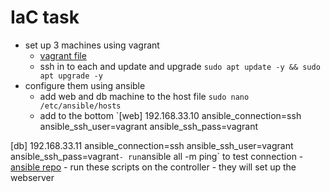 # IaC task
- set up 3 machines using vagrant
    - [vagrant file](/IaC_ansible/Vagrant/Vagrantfile)
    - ssh in to each and update and upgrade
`sudo apt update -y && sudo apt upgrade -y`
- configure them using ansible
    - add web and db machine to the host file
`sudo nano /etc/ansible/hosts`
    - add to the bottom
`[web]
192.168.33.10 ansible_connection=ssh ansible_ssh_user=vagrant ansible_ssh_pass=vagrant

[db]
192.168.33.11 ansible_connection=ssh ansible_ssh_user=vagrant ansible_ssh_pass=vagrant`
    - run `ansible all -m ping` to test connection
    - [ansible repo](https://github.com/dav-par/ansible)
    - run these scripts on the controller
    - they will set up the webserver